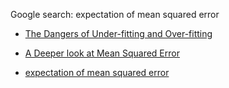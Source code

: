 





Google search: expectation of mean squared error

* [The Dangers of Under-fitting and Over-fitting](https://medium.com/analytics-vidhya/the-dangers-of-under-fitting-and-over-fitting-495f9efa1847)
* [A Deeper look at Mean Squared Error](https://www.countbayesie.com/blog/2019/1/30/a-deeper-look-at-mean-squared-error)

* [expectation of mean squared error](https://www.google.com/search?q=expectation+of+mean+squared+error&newwindow=1&sxsrf=ALeKk01ij90CXbyO9fM5G19590B0r-fd5w:1621821130664&tbm=isch&source=iu&ictx=1&fir=OaNo1NmPYfjoAM%252Csr1HDbBXs7z3WM%252C_&vet=1&usg=AI4_-kQDu8YsKoUJ6pZ8vNpx_2jM55pkDQ&sa=X&ved=2ahUKEwjBlIfDmuHwAhWrw4sBHSOpCVUQ_h16BAgJEAE#imgrc=OaNo1NmPYfjoAM)

